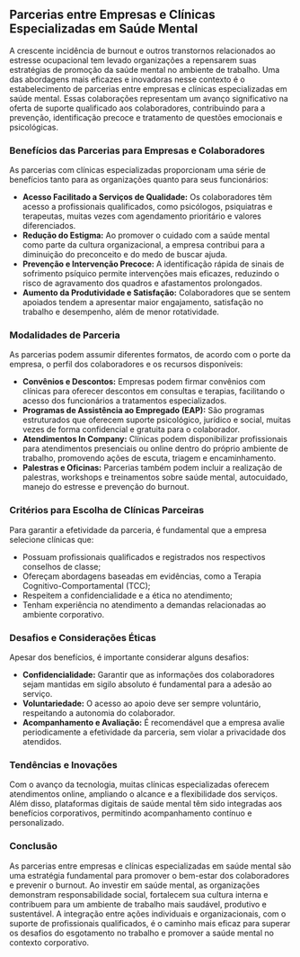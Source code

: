 
## Parcerias entre Empresas e Clínicas Especializadas em Saúde Mental

A crescente incidência de burnout e outros transtornos relacionados ao estresse ocupacional tem levado organizações a repensarem suas estratégias de promoção da saúde mental no ambiente de trabalho. Uma das abordagens mais eficazes e inovadoras nesse contexto é o estabelecimento de parcerias entre empresas e clínicas especializadas em saúde mental. Essas colaborações representam um avanço significativo na oferta de suporte qualificado aos colaboradores, contribuindo para a prevenção, identificação precoce e tratamento de questões emocionais e psicológicas.

### Benefícios das Parcerias para Empresas e Colaboradores

As parcerias com clínicas especializadas proporcionam uma série de benefícios tanto para as organizações quanto para seus funcionários:

- **Acesso Facilitado a Serviços de Qualidade:** Os colaboradores têm acesso a profissionais qualificados, como psicólogos, psiquiatras e terapeutas, muitas vezes com agendamento prioritário e valores diferenciados.
- **Redução do Estigma:** Ao promover o cuidado com a saúde mental como parte da cultura organizacional, a empresa contribui para a diminuição do preconceito e do medo de buscar ajuda.
- **Prevenção e Intervenção Precoce:** A identificação rápida de sinais de sofrimento psíquico permite intervenções mais eficazes, reduzindo o risco de agravamento dos quadros e afastamentos prolongados.
- **Aumento da Produtividade e Satisfação:** Colaboradores que se sentem apoiados tendem a apresentar maior engajamento, satisfação no trabalho e desempenho, além de menor rotatividade.

### Modalidades de Parceria

As parcerias podem assumir diferentes formatos, de acordo com o porte da empresa, o perfil dos colaboradores e os recursos disponíveis:

- **Convênios e Descontos:** Empresas podem firmar convênios com clínicas para oferecer descontos em consultas e terapias, facilitando o acesso dos funcionários a tratamentos especializados.
- **Programas de Assistência ao Empregado (EAP):** São programas estruturados que oferecem suporte psicológico, jurídico e social, muitas vezes de forma confidencial e gratuita para o colaborador.
- **Atendimentos In Company:** Clínicas podem disponibilizar profissionais para atendimentos presenciais ou online dentro do próprio ambiente de trabalho, promovendo ações de escuta, triagem e encaminhamento.
- **Palestras e Oficinas:** Parcerias também podem incluir a realização de palestras, workshops e treinamentos sobre saúde mental, autocuidado, manejo do estresse e prevenção do burnout.

### Critérios para Escolha de Clínicas Parceiras

Para garantir a efetividade da parceria, é fundamental que a empresa selecione clínicas que:

- Possuam profissionais qualificados e registrados nos respectivos conselhos de classe;
- Ofereçam abordagens baseadas em evidências, como a Terapia Cognitivo-Comportamental (TCC);
- Respeitem a confidencialidade e a ética no atendimento;
- Tenham experiência no atendimento a demandas relacionadas ao ambiente corporativo.

### Desafios e Considerações Éticas

Apesar dos benefícios, é importante considerar alguns desafios:

- **Confidencialidade:** Garantir que as informações dos colaboradores sejam mantidas em sigilo absoluto é fundamental para a adesão ao serviço.
- **Voluntariedade:** O acesso ao apoio deve ser sempre voluntário, respeitando a autonomia do colaborador.
- **Acompanhamento e Avaliação:** É recomendável que a empresa avalie periodicamente a efetividade da parceria, sem violar a privacidade dos atendidos.

### Tendências e Inovações

Com o avanço da tecnologia, muitas clínicas especializadas oferecem atendimentos online, ampliando o alcance e a flexibilidade dos serviços. Além disso, plataformas digitais de saúde mental têm sido integradas aos benefícios corporativos, permitindo acompanhamento contínuo e personalizado.

### Conclusão

As parcerias entre empresas e clínicas especializadas em saúde mental são uma estratégia fundamental para promover o bem-estar dos colaboradores e prevenir o burnout. Ao investir em saúde mental, as organizações demonstram responsabilidade social, fortalecem sua cultura interna e contribuem para um ambiente de trabalho mais saudável, produtivo e sustentável. A integração entre ações individuais e organizacionais, com o suporte de profissionais qualificados, é o caminho mais eficaz para superar os desafios do esgotamento no trabalho e promover a saúde mental no contexto corporativo.
```

